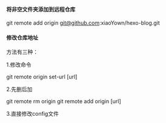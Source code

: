 #### 将非空文件夹添加到远程仓库
git remote add origin git@github.com:xiaoYown/hexo-blog.git

#### 修改仓库地址
方法有三种：

1.修改命令

git remote origin set-url [url]

2.先删后加

git remote rm origin
git remote add origin [url]

3.直接修改config文件
